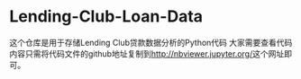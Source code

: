 # Lending-Club-Loan-Data
这个仓库是用于存储Lending Club贷款数据分析的Python代码
大家需要查看代码内容只需将代码文件的github地址复制到<u>http://nbviewer.jupyter.org/</u>这个网址即可。
